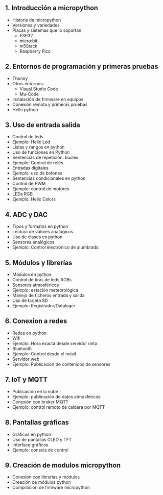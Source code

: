 

## 1. Introducción a micropython
* Historia de micropython
* Versiones y variedades
* Placas y sistemas que lo soportan
    * ESP32
    * micro:bit
    * m5Stack
    * Raspberry Pico

## 2. Entornos de programación y primeras pruebas
* Thonny
* Otros entornos:
    * Visual Studio Code
    * Mu-Code
* Instalación de firmware en equipos    
* Conexión remota y primeras pruebas
* Hello python

## 3. Uso de entrada salida
* Control de leds
* Ejemplo: Hello Led
* Listas y rangos en python
* Uso de funciones en Python
* Sentencias de repetición: bucles
* Ejemplo: Control de relés
* Entradas digitales
* Ejemplo: uso de botones
* Sentencias condicionales en python
* Control de PWM
* Ejemplo: control de motores
* LEDs RGB
* Ejemplo: Hello Colors

## 4. ADC y DAC
* Tipos y formatos en python
* Lectura de valores analógicos
* Uso de clases en python
* Sensores analógicos
* Ejemplo: Control electrónico de alumbrado 

## 5. Módulos y librerías
* Módulos en python
* Control de tiras de leds RGBs
* Sensores atmosféricos
* Ejemplo: estación meteorológica
* Manejo de ficheros entrada y salida
* Uso de tarjeta SD
* Ejemplo: Registrador/Dataloger

## 6. Conexion a redes
* Redes en python
* Wifi
* Ejemplo: Hora exacta desde servidor nntp
* Bluetooth
* Ejemplo: Control desde el móvil
* Servidor web
* Ejemplo: Publicación de contenidos de sensores

## 7. IoT y MQTT 
* Publicación en la nube
* Ejemplo: publicación de datos atmosféricos
* Conexión con broker MQTT
* Ejemplo: control remoto de caldera por MQTT

## 8. Pantallas gráficas
* Gráficos en python
* Uso de pantallas OLED y TFT
* Interface gráficos
* Ejemplo: consola de control

## 9. Creación de modulos micropython
* Conexión con librerías y módulos
* Creación de módulos python
* Compilación de firmware micropython

